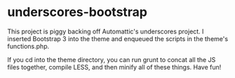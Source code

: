 underscores-bootstrap
=====================

This project is piggy backing off Automattic's underscores project. I inserted Bootstrap 3 into the theme and enqueued the scripts in the theme's functions.php.

If you cd into the theme directory, you can run grunt to concat all the JS files together, compile LESS, and then minify all of these things. Have fun!